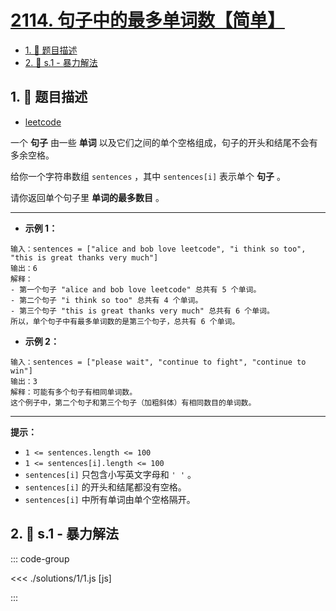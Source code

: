 # [2114. 句子中的最多单词数【简单】](https://github.com/tnotesjs/TNotes.leetcode/tree/main/notes/2114.%20%E5%8F%A5%E5%AD%90%E4%B8%AD%E7%9A%84%E6%9C%80%E5%A4%9A%E5%8D%95%E8%AF%8D%E6%95%B0%E3%80%90%E7%AE%80%E5%8D%95%E3%80%91)

<!-- region:toc -->

- [1. 📝 题目描述](#1--题目描述)
- [2. 🎯 s.1 - 暴力解法](#2--s1---暴力解法)

<!-- endregion:toc -->

## 1. 📝 题目描述

- [leetcode](https://leetcode.cn/problems/maximum-number-of-words-found-in-sentences/)

一个 **句子** 由一些 **单词** 以及它们之间的单个空格组成，句子的开头和结尾不会有多余空格。

给你一个字符串数组 `sentences` ，其中 `sentences[i]` 表示单个 **句子** 。

请你返回单个句子里 **单词的最多数目** 。

---

- **示例 1：**

```
输入：sentences = ["alice and bob love leetcode", "i think so too", "this is great thanks very much"]
输出：6
解释：
- 第一个句子 "alice and bob love leetcode" 总共有 5 个单词。
- 第二个句子 "i think so too" 总共有 4 个单词。
- 第三个句子 "this is great thanks very much" 总共有 6 个单词。
所以，单个句子中有最多单词数的是第三个句子，总共有 6 个单词。
```

- **示例 2：**

```
输入：sentences = ["please wait", "continue to fight", "continue to win"]
输出：3
解释：可能有多个句子有相同单词数。
这个例子中，第二个句子和第三个句子（加粗斜体）有相同数目的单词数。
```

---

**提示：**

- `1 <= sentences.length <= 100`
- `1 <= sentences[i].length <= 100`
- `sentences[i]` 只包含小写英文字母和 `' '` 。
- `sentences[i]` 的开头和结尾都没有空格。
- `sentences[i]` 中所有单词由单个空格隔开。

## 2. 🎯 s.1 - 暴力解法

::: code-group

<<< ./solutions/1/1.js [js]

:::
